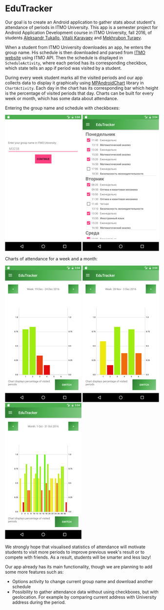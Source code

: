 # EduTracker

Our goal is to create an Android application to gather stats about student's attendance of periods in ITMO University. This app is a semester project for Android Application Development course in ITMO University, fall 2016, of students [Aleksandr Tukallo](https://github.com/SubutaiBogatur), [Vitalii Karavaev](https://github.com/karavaevitalii) and [Mekhrubon Turaev](https://github.com/MekhrubonT). 

When a student from ITMO University downloades an app, he enters the group name. His schedule is then downloaded and parsed from [ITMO website](http://www.ifmo.ru/ru/schedule/) using ITMO API. Then the schedule is displayed in `ScheduleActivity`, where each period has its corresponding checkbox, which state tells an app if period was visited by a student.

During every week student marks all the visited periods and our app collects data to display it graphically using [MPAndroidChart](https://github.com/PhilJay/MPAndroidChart) library in `ChartActivity`. Each day in the chart has its corresponding bar which height is the percentage of visited periods that day. Charts can be built for every week or month, which has some data about attendance.

Entering the group name and schedule with checkboxes:
<p align="center">
<img float="left" src="screnshots/Screenshot_enterGroupName.png" width="250"/>
<img float="left" src="screnshots/Screenshot_schedule.png" width="250"/>
</p>

Charts of attendance for a week and a month:
<p align="сenter">
<img float="left" src="screnshots/Screenshot_chart1.png" width="250"/>
<img float="left" src="screnshots/Screenshot_chart2.png" width="250"/>
<img float="left" src="screnshots/Screenshot_chart3.png" width="250"/>
</p>

We strongly hope that visualised statistics of attendance will motivate students to visit more periods to improve previous week's result or to compete with friends. As a result, students will be smarter and less lazy!

Our app already has its main functionality, though we are planning to add some more features such as:
* Options activity to change current group name and download another schedule
* Possibility to gather attendance data without using checkboxes, but with geolocation. For example by comparing current address with University address during the period.
